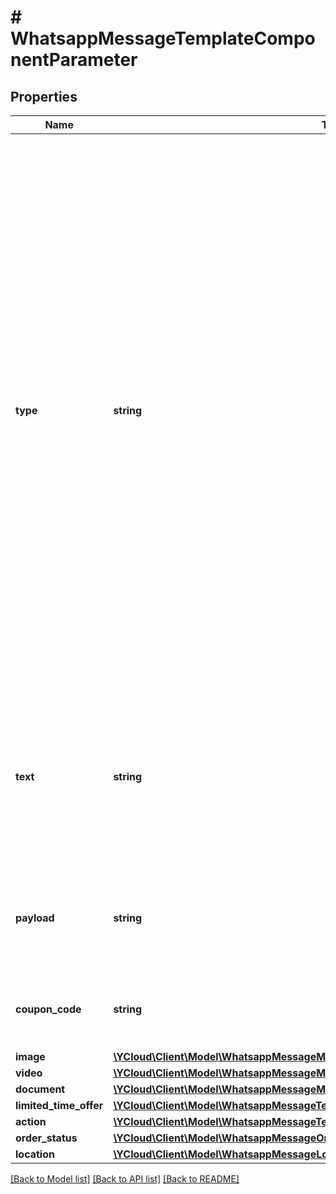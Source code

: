 # # WhatsappMessageTemplateComponentParameter

## Properties

Name | Type | Description | Notes
------------ | ------------- | ------------- | -------------
**type** | **string** | **Required.** Component parameter type. - &#x60;text&#x60;: Used when the template component type is &#x60;BODY&#x60;, or the &#x60;HEADER&#x60; component format is &#x60;TEXT&#x60;. - &#x60;image&#x60;: Used when the template &#x60;HEADER&#x60; component is &#x60;IMAGE&#x60;. - &#x60;video&#x60;: Used when the template &#x60;HEADER&#x60; component is &#x60;VIDEO&#x60;. - &#x60;document&#x60;: Used when the template &#x60;HEADER&#x60; component is &#x60;DOCUMENT&#x60;. - &#x60;payload&#x60;: Used when the template component button type is &#x60;QUICK_REPLY&#x60;. - &#x60;coupon_code&#x60;: Used when the template component button type is &#x60;COPY_CODE&#x60;. - &#x60;limited_time_offer&#x60;: Used when the template component type is &#x60;LIMITED_TIME_OFFER&#x60;. - &#x60;action&#x60;: Used when the template component button type is &#x60;CATALOG&#x60;, &#x60;MPM&#x60;, &#x60;FLOW&#x60;, or &#x60;ORDER_DETAILS&#x60;. - &#x60;order_status&#x60;: Used when the template subcategory is &#x60;ORDER_STATUS&#x60;. - &#x60;location&#x60;: Used when the template &#x60;HEADER&#x60; component is &#x60;LOCATION&#x60;. | [optional]
**text** | **string** | **Required when &#x60;type&#x60; &#x3D; &#x60;text&#x60;.** The message&#39;s text. For the header component, the character limit is 60 characters. For the body component, the character limit is 1024 characters. For url buttons, it indicates the developer-provided suffix that is appended to the predefined prefix URL in the template. | [optional]
**payload** | **string** | Required for &#x60;quick_reply&#x60; buttons. Developer-defined payload that is returned when the button is clicked in addition to the display text on the button. | [optional]
**coupon_code** | **string** | **Required when &#x60;type&#x60; &#x3D; &#x60;coupon_code&#x60;.** The coupon code to be copied when the customer taps the button. | [optional]
**image** | [**\YCloud\Client\Model\WhatsappMessageMedia**](WhatsappMessageMedia.md) |  | [optional]
**video** | [**\YCloud\Client\Model\WhatsappMessageMedia**](WhatsappMessageMedia.md) |  | [optional]
**document** | [**\YCloud\Client\Model\WhatsappMessageMedia**](WhatsappMessageMedia.md) |  | [optional]
**limited_time_offer** | [**\YCloud\Client\Model\WhatsappMessageTemplateComponentParameterLimitedTimeOffer**](WhatsappMessageTemplateComponentParameterLimitedTimeOffer.md) |  | [optional]
**action** | [**\YCloud\Client\Model\WhatsappMessageTemplateComponentParameterAction**](WhatsappMessageTemplateComponentParameterAction.md) |  | [optional]
**order_status** | [**\YCloud\Client\Model\WhatsappMessageOrderStatus**](WhatsappMessageOrderStatus.md) |  | [optional]
**location** | [**\YCloud\Client\Model\WhatsappMessageLocation**](WhatsappMessageLocation.md) |  | [optional]

[[Back to Model list]](../../README.md#models) [[Back to API list]](../../README.md#endpoints) [[Back to README]](../../README.md)
